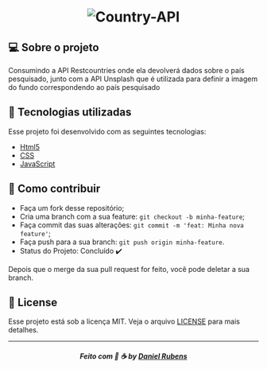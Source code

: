 <div align="center">

# ![Country-API](assets/img/icon.ico)

</div>

## 💻 Sobre o projeto

Consumindo a API Restcountries onde ela devolverá dados sobre o país pesquisado, junto com a API Unsplash que é utilizada para definir a imagem do fundo correspondendo ao país pesquisado

## :rocket:  Tecnologias utilizadas
Esse projeto foi desenvolvido com as seguintes tecnologias:
- [Html5](https://html.spec.whatwg.org/)
- [CSS](https://developer.mozilla.org/pt-BR/docs/Web/CSS)
- [JavaScript](https://www.w3.org/standards/webdesign/script)


## :metal: Como contribuir

- Faça um fork desse repositório;
- Cria uma branch com a sua feature: `git checkout -b minha-feature`;
- Faça commit das suas alterações: `git commit -m 'feat: Minha nova feature'`;
- Faça push para a sua branch: `git push origin minha-feature`.
- Status do Projeto: Concluído :heavy_check_mark:


Depois que o merge da sua pull request for feito, você pode deletar a sua branch.


## 📝 License

Esse projeto está sob a licença MIT. Veja o arquivo [LICENSE](LICENSE) para mais detalhes.

---
<h5 align="center">
    Feito com 🖤 ☕  by <a href="https://danielcrubens.github.io" target="_blank">Daniel Rubens</a>
</h5>






